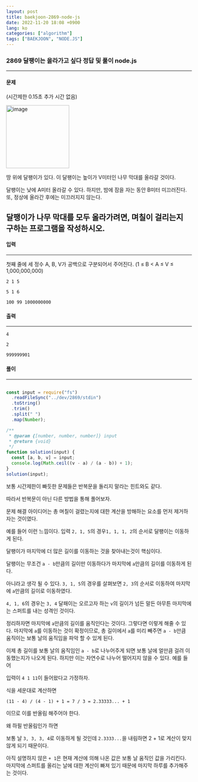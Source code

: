 ```yaml
---
layout: post
title: baekjoon-2869-node-js
date: 2022-11-20 18:08 +0900
lang: ko
categories: ["algorithm"]
tags: ["BAEKJOON", "NODE.JS"]
---
```


###  2869 달팽이는 올라가고 싶다 정답 및 풀이 node.js 

--- 

#### 문제 
(시간제한 0.15초 추가 시간 없음)

<img width="171" alt="image" src="https://user-images.githubusercontent.com/80259925/202894292-105f4a52-7a8b-495a-86e8-c2796c26bed6.png">


땅 위에 달팽이가 있다. 이 달팽이는 높이가 V미터인 나무 막대를 올라갈 것이다.

달팽이는 낮에 A미터 올라갈 수 있다. 하지만, 밤에 잠을 자는 동안 B미터 미끄러진다. 또, 정상에 올라간 후에는 미끄러지지 않는다.

달팽이가 나무 막대를 모두 올라가려면, 며칠이 걸리는지 구하는 프로그램을 작성하시오.
--- 

#### 입력
--- 
첫째 줄에 세 정수 A, B, V가 공백으로 구분되어서 주어진다. (1 ≤ B < A ≤ V ≤ 1,000,000,000)

```
2 1 5
```
```
5 1 6
```
```
100 99 1000000000
```
#### 출력
--- 
```
4
```
```
2
```
```
999999901
```
#### 풀이
--- 

```js

const input = require("fs")
  .readFileSync("../dev/2869/stdin")
  .toString()
  .trim()
  .split(" ")
  .map(Number);

/**
 * @param {[number, number, number]} input
 * @return {void}
 */
function solution(input) {
  const [a, b, v] = input;
  console.log(Math.ceil((v - a) / (a - b)) + 1);
}
solution(input);
```

보통 시간제한이 빠듯한 문제들은 반복문을 돌리지 말라는 힌트와도 같다.

따라서 반복문이 아닌 다른 방법을 통해 풀어보자.

문제 해결 아이디어는 총 며칠이 걸렸는지에 대한 계산을 방해하는 요소를 먼저 제거하자는 것이였다.

예를 들어 이런 느낌이다. 입력 `2, 1, 5`의 경우`1, 1, 1, 2`의 순서로 달팽이는 이동하게 된다. 

달팽이가 마지막에 더 많은 길이를 이동하는 것을 찾아내는것이 핵심이다.

달팽이는 무조건 `a - b`만큼의 길이만 이동하다가 마지막에 `a`만큼의 길이를 이동하게 된다. 


아니라고 생각 될 수 있다. `3, 1, 5`의 경우를 살펴보면
`2, 3`의 순서로 이동하여 마지막에 `a`만큼의 길이로 이동하였다.

`4, 1, 6`의 경우는 `3, 4` 달패이는 오르고자 하는 `v`의 길이가 넘든 말든 아무튼 마지막에는 스퍼트를 내는 성격인 것이다.


정리하자면 마지막에 `a`만큼의 길이를 움직인다는 것이다.
그렇다면 이렇게 해줄 수 있다. 마지막에 `a`를 이동하는 것이 확정이므로,
총 길이에서 `a`를 미리 빼주면 `a - b`만큼 움직이는 보통 날의 움직임을 파악 할 수 있게 된다.

이제 총 길이를 보통 날의 움직임인 `a - b`로 나누어주게 되면 보통 날에 얼만큼 걸려 이동했는지가 나오게 된다. 하지만 이는 자연수로 나누어 떨어지지 않을 수 있다. 예를 들어

입력이 `4 1 11`이 들어왔다고 가정하자.


식을 세운대로 계산하면 
```
(11 - 4) / (4 - 1) + 1 = 7 / 3 = 2.33333... + 1
```
이므로 이를 반올림 해주어야 한다.

왜 하필 반올림인가 하면

보통 날 `3, 3, 3, 4`로 이동하게 될 것인데 `2.3333...`을 내림하면 2 + 1로 계산이 맞지 않게 되기 때문이다.

아직 설명하지 않은 `+ 1`은 현재 계산에 의해 나온 값은 보통 날 움직인 값을 가리킨다. 마지막에 스퍼트를 올리는 날에 대한 계산이 빠져 있기 때문에 마지막 하루를 추가해주는 것이다.

